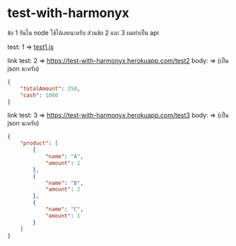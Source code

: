# test-with-harmonyx

ข้อ 1 รันใน node ใช้ได้เลยนะครับ ส่วนข้อ 2 และ 3 ผมทำเป็น api

test: 1 => [test1.js](test1.js)

link test: 2 => https://test-with-harmonyx.herokuapp.com/test2
body: => (เป็น json นะครับ)

```json
{
    "totalAmount": 250,
    "cash": 1000
}
```

link test: 3 => https://test-with-harmonyx.herokuapp.com/test3
body: => (เป็น json นะครับ)
```json
{
    "product": [
        {
            "name": "A",
            "amount": 1
        },
        {
            "name": "B",
            "amount": 2
        },
        {
            "name": "C",
            "amount": 1
        }
    ]
}
```

